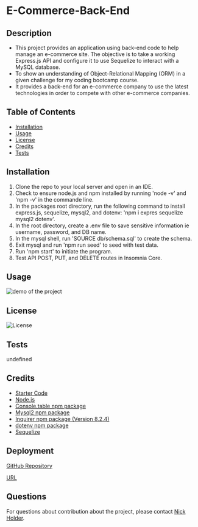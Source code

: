 # E-Commerce-Back-End
  
  ## Description
  - This project provides an application using back-end code to help manage an e-commerce site. The objective is to take a working Express.js API and configure it to use Sequelize to interact with a MySQL database.
  - To show an understanding of Object-Relational Mapping (ORM) in a given challenge for my coding bootcamp course.
  - It provides a back-end for an e-commerce company to use the latest technologies in order to compete with other e-commerce companies.
  
  
  ## Table of Contents
  - [Installation](#installation)
  - [Usage](#usage)
  - [License](#license)
  - [Credits](#credits)
  - [Tests](#tests)
  
  
  ## Installation
  1. Clone the repo to your local server and open in an IDE. 
  2. Check to ensure node.js and npm installed by running 'node -v' and 'npm -v' in the commande line. 
  3. In the packages root directory, run the following command to install express.js, sequelize, mysql2, and dotenv: 'npm i expres sequelize mysql2 dotenv'. 
  4. In the root directory, create a .env file to save sensitive information ie username, password, and DB name. 
  5. In the mysql shell, run 'SOURCE db/schema.sql' to create the schema. 
  6. Exit mysql and run 'npm run seed' to seed with test data. 
  7. Run 'npm start' to initiate the program. 
  8. Test API POST, PUT, and DELETE routes in Insomnia Core. 
  
  ## Usage
  ![demo of the project]()
  
  
  ## License
  ![License](https://img.shields.io/badge/License-None-brightgreen)
  
  ## Tests
  undefined
  
  ## Credits
  - [Starter Code](https://github.com/emholmes/e-commerce-backend-orm)
  - [Node.js](https://nodejs.org/en/)
  - [Console.table npm package](https://www.npmjs.com/package/console.table)
  - [Mysql2 npm package](https://www.npmjs.com/package/mysql2)
  - [Inquirer npm package (Version 8.2.4)](https://www.npmjs.com/package/inquirer/v/8.2.4)
  - [dotenv npm package](https://www.npmjs.com/package/dotenv)
  - [Sequelize](https://www.npmjs.com/package/dotenv)
  
  ## Deployment
  [GitHub Repository](https://github.com/nickholder6425/E-Commerce-Back-End)

  [URL](https://nickholder6425.github.io/E-Commerce-Back-End/)
  
  ## Questions
  For questions about contribution about the project, please contact [Nick Holder](mailto:ngholder@hotmail.com).
